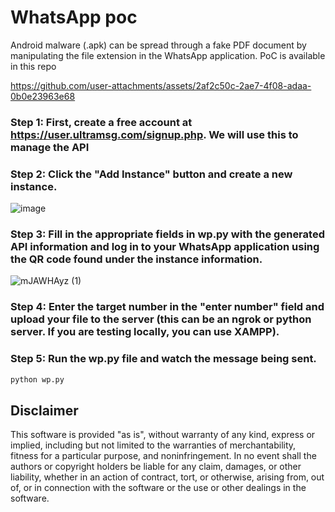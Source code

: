 # WhatsApp poc
Android malware (.apk) can be spread through a fake PDF document by manipulating the file extension in the WhatsApp application. PoC is available in this repo


https://github.com/user-attachments/assets/2af2c50c-2ae7-4f08-adaa-0b0e23963e68



### Step 1: First, create a free account at https://user.ultramsg.com/signup.php. We will use this to manage the API

### Step 2: Click the "Add Instance" button and create a new instance. <br>
![image](https://github.com/user-attachments/assets/56b60b25-e1ec-4913-9b6d-fdaa325b7762) <br>


### Step 3: Fill in the appropriate fields in wp.py with the generated API information and log in to your WhatsApp application using the QR code found under the instance information. <br>
![mJAWHAyz (1)](https://github.com/user-attachments/assets/64609edd-33d6-43a9-9d60-edb04fb96637) <br>

### Step 4: Enter the target number in the "enter number" field and upload your file to the server (this can be an ngrok or python server. If you are testing locally, you can use XAMPP).


### Step 5: Run the wp.py file and watch the message being sent.
```sh
python wp.py
```

## Disclaimer

This software is provided "as is", without warranty of any kind, express or implied, including but not limited to the warranties of merchantability, fitness for a particular purpose, and noninfringement. In no event shall the authors or copyright holders be liable for any claim, damages, or other liability, whether in an action of contract, tort, or otherwise, arising from, out of, or in connection with the software or the use or other dealings in the software.
